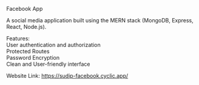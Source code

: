 Facebook App

A social media application built using the MERN stack (MongoDB, Express, React, Node.js).

Features:<br/>
User authentication and authorization<br/>
Protected Routes<br/>
Password Encryption<br/>
Clean and User-friendly interface<br/>

Website Link: https://sudip-facebook.cyclic.app/
